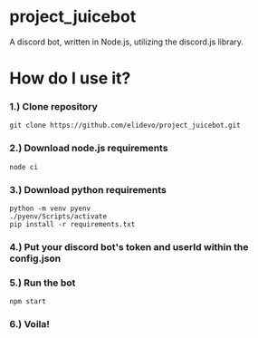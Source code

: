# project_juicebot
A discord bot, written in Node.js, utilizing the discord.js library.

# How do I use it?

### 1.) Clone repository

```git clone https://github.com/elidevo/project_juicebot.git```

### 2.) Download node.js requirements

```node ci```

### 3.) Download python requirements

```
python -m venv pyenv
./pyenv/Scripts/activate
pip install -r requirements.txt
```

### 4.) Put your discord bot's token and userId within the config.json

### 5.) Run the bot

```npm start```

### 6.) Voila!
